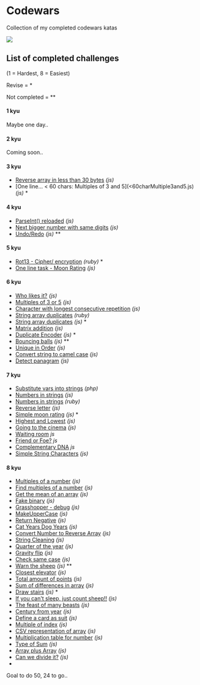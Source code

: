 # Codewars

Collection of my completed codewars katas

<img align="center" src="https://www.codewars.com/users/ajsaule/badges/large" />

## List of completed challenges

(1 = Hardest, 8 = Easiest)

Revise = \*

Not completed = \*\*

#### 1 kyu

Maybe one day..

#### 2 kyu

Coming soon..

#### 3 kyu

- [Reverse array in less than 30 bytes](reverseArrayIn<30bytes.js) _(js)_
- [One line... < 60 chars: Multiples of 3 and 5](<60charMultiple3and5.js) _(js)_ \*

#### 4 kyu

- [ParseInt() reloaded](parseIntReloaded.js) _(js)_
- [Next bigger number with same digits](nextBiggerNumber.js) _(js)_
- [Undo/Redo](undoRedo.js) _(js)_ \*\*

#### 5 kyu

- [Rot13 - Cipher/ encryption](rot13.rb) _(ruby)_ \*
- [One line task - Moon Rating](oneLineMoonRating.js) _(js)_

#### 6 kyu

- [Who likes it?](whoLikesIt%3F.js) _(js)_
- [Multiples of 3 or 5](mutlipleOf3Or5.js) _(js)_
- [Character with longest consecutive repetition](consecutiveChar_v3_working.js) _(js)_
- [String array duplicates](string_array_duplicates.rb) _(ruby)_
- [String array duplicates](srtingArrayDuplicates.js) _(js)_ \*
- [Matrix addition](matrixAddition.js) _(js)_
- [Duplicate Encoder](duplicateEncoder.ts) _(js)_ \*
- [Bouncing balls](bouncingBalls.js) _(js)_ \*\*
- [Unique in Order](uniqueInOrder.js) _(js)_
- [Convert string to camel case](toCamelCase.js) _(js)_
- [Detect panagram](detectPanagram.js) _(js)_

#### 7 kyu

- [Substitute vars into strings](substitute_var_into_strings.php) _(php)_
- [Numbers in strings](numbersInStrings.js) _(js)_
- [Numbers in strings](numbers_in_strings.rb) _(ruby)_
- [Reverse letter](reverseLetter.js) _(js)_
- [Simple moon rating](moonRating.js) _(js)_ \*
- [Highest and Lowest](highAndLow.js) _(js)_
- [Going to the cinema](movie.js) _(js)_
- [Waiting room](lastChair.js) _js_
- [Friend or Foe?](friendOrFoe.js) _js_
- [Complementary DNA](dnaStrand_v1.js) _js_
- [Simple String Characters](simpleStringCharacters.js) _(js)_

#### 8 kyu

- [Multiples of a number](multiplesOfaNumber.js) _(js)_
- [Find multiples of a number](multiplesOfInt.js) _(js)_
- [Get the mean of an array](getTheMeanOfArray.js) _(js)_
- [Fake binary](fakeBinary.js) _(js)_
- [Grasshopper - debug](grasshopperDebug.js) _(js)_
- [MakeUpperCase](makeUpperCase.js) _(js)_
- [Return Negative](returnNegative.js) _(js)_
- [Cat Years Dog Years](catYearsDogYears.js) _(js)_
- [Convert Number to Reverse Array](convertNumberToReverseArray.js) _(js)_
- [String Cleaning](stringCleaning.js) _(js)_
- [Quarter of the year](quarterOfTheYear.js) _(js)_
- [Gravity flip](gravityFlip.js) _(js)_
- [Check same case](checkSameCase.js) _(js)_
- [Warn the sheep](warnTheSheep.js) _(js)_ \*\*
- [Closest elevator](closestElevator.js) _(js)_
- [Total amount of points](totalAmountOfPoints.js) _(js)_
- [Sum of differences in array](sumOfDifferencesInArray.js) _(js)_
- [Draw stairs](drawStairs.js) _(js)_ \*
- [If you can't sleep, just count sheep!!](ifYouCantSleepJustCountSheep.js) _(js)_
- [The feast of many beasts](theFeastOfManyBeasts.js) _(js)_
- [Century from year](centuryFromYear.js) _(js)_
- [Define a card as suit](defineACardAsSuit.js) _(js)_
- [Multiple of index](multipleOfIndex.js) _(js)_
- [CSV representation of array](csvRepresentationOfArray.js) _(js)_
- [Multiplication table for number](multiplicationTableForNumber.js) _(js)_
- [Type of Sum](typeOfSum.js) _(js)_
- [Array plus Array](arrayPlusArray.js) _(js)_
- [Can we divide it?](canWeDivideIt.js) _(js)_
-

Goal to do 50, 24 to go..
